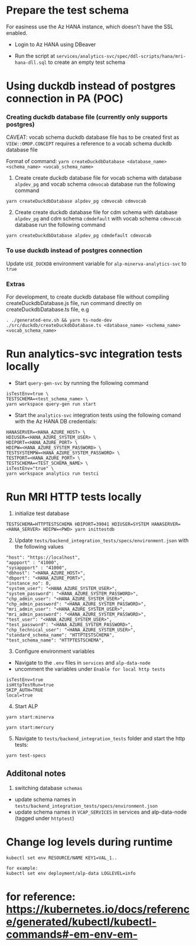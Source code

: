 # Prepare the test schema

For easiness use the Az HANA instance, which doesn't have the SSL enabled.

- Login to Az HANA using DBeaver

- Run the script at `services/analytics-svc/spec/ddl-scripts/hana/mri-hana-dll.sql` to create an empty test schema


# Using duckdb instead of postgres connection in PA (POC)
### Creating duckdb database file (currently only supports postgres)
CAVEAT: vocab schema duckdb database file has to be created first as `VIEW::OMOP.CONCEPT` requires a reference to a vocab schema duckdb database file

Format of command: `yarn createDuckdbDatabase <database_name> <schema_name> <vocab_schema_name>`
1. Create create duckdb database file for vocab schema with database `alpdev_pg` and vocab schema `cdmvocab` database run the following command
```
yarn createDuckdbDatabase alpdev_pg cdmvocab cdmvocab
```
2. Create create duckdb database file for cdm schema with database `alpdev_pg` and cdm schema `cdmdefault` with vocab schema `cdmvocab` database run the following command
```
yarn createDuckdbDatabase alpdev_pg cdmdefault cdmvocab
```

### To use duckdb instead of postgres connection
Update `USE_DUCKDB` environment variable for  `alp-minerva-analytics-svc` to `true`

### Extras
For development, to create duckdb database file without compiling createDuckdbDatabase.js file, run command directly on createDuckdbDatabase.ts file, e.g
```
. ./generated-env.sh && yarn ts-node-dev ./src/duckdb/createDuckdbDatabase.ts <database_name> <schema_name> <vocab_schema_name>
```

# Run analytics-svc integration tests locally

- Start `query-gen-svc` by running the following command
```
isTestEnv=true \
TESTSCHEMA=<test_schema_name> \
yarn workspace query-gen run start
```
- Start the `analytics-svc` integration tests using the following comand with the Az HANA DB credentials:
```
HANASERVER=<HANA_AZURE_HOST> \
HDIUSER=<HANA_AZURE_SYSTEM_USER> \
HDIPORT=<HANA_AZURE_PORT> \
HDIPW=<HANA_AZURE_SYSTEM_PASSWORD> \
TESTSYSTEMPW=<HANA_AZURE_SYSTEM_PASSWORD> \
TESTPORT=<HANA_AZURE_PORT> \
TESTSCHEMA=<TEST_SCHEMA_NAME> \
isTestEnv="true" \
yarn workspace analytics run testci
```

# Run MRI HTTP tests locally

1. initialize test database

```
TESTSCHEMA=HTTPTESTSCHEMA HDIPORT=39041 HDIUSER=SYSTEM HANASERVER=<HANA_SERVER> HDIPW=<PWD> yarn inittestdb
```

2. Update `tests/backend_integration_tests/specs/environment.json` with the following values
```
"host": "https://localhost",
"appport" : "41000",
"sysappport" : "41000",
"dbhost": "<HANA_AZURE_HOST>",
"dbport": "<HANA_AZURE_PORT>",
"instance_no": 0,
"system_user": "<HANA_AZURE_SYSTEM_USER>",
"system_password": "<HANA_AZURE_SYSTEM_PASSWORD>",
"chp_admin_user": "<HANA_AZURE_SYSTEM_USER>",
"chp_admin_password": "<HANA_AZURE_SYSTEM_PASSWORD>",
"mri_admin_user": "<HANA_AZURE_SYSTEM_USER>",
"mri_admin_password": "<HANA_AZURE_SYSTEM_PASSWORD>",
"test_user": "<HANA_AZURE_SYSTEM_USER>",
"test_password": "<HANA_AZURE_SYSTEM_PASSWORD>",
"chp_technical_user": "<HANA_AZURE_SYSTEM_USER>",
"standard_schema_name": "HTTPTESTSCHEMA",
"test_schema_name": "HTTPTESTSCHEMA",
```
3. Configure environment variables

- Navigate to the `.env` files in `services` and `alp-data-node`
- uncomment the variables under `Enable for local http tests`

```
isTestEnv=true
isHttpTestRun=true
SKIP_AUTH=TRUE
local=true
```

4. Start ALP 
```
yarn start:minerva
``` 
```
yarn start:mercury
```
  
5. Navigate to `tests/backend_integration_tests` folder and start the http tests:
```
yarn test-specs
```

## Additonal notes
1. switching database `schemas`

- update schema names in `tests/backend_integration_tests/specs/environment.json`
- update schema names in `VCAP_SERVICES` in services and alp-data-node (tagged under `httptest`)

# Change log levels during runtime
```
kubectl set env RESOURCE/NAME KEY1=VAL_1..

for example:
kubectl set env deployment/alp-data LOGLEVEL=info
```
for reference: https://kubernetes.io/docs/reference/generated/kubectl/kubectl-commands#-em-env-em-
=======

